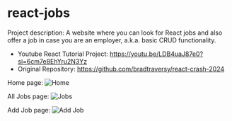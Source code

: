 # react-jobs
Project description: A website where you can look for React jobs and also offer a job in case you are an employer, a.k.a. basic CRUD functionality.
  - Youtube React Tutorial Project: https://youtu.be/LDB4uaJ87e0?si=6cm7e8EhYru2N3Yz
  - Original Repository: https://github.com/bradtraversy/react-crash-2024

Home page:
![Home](https://github.com/user-attachments/assets/6793f7fd-c977-4b00-81ef-359e196056b3)

All Jobs page:
![Jobs](https://github.com/user-attachments/assets/d2e21ebe-c177-494d-ae79-10be963519ce)

Add Job page:
![Add Job](https://github.com/user-attachments/assets/4c8725a0-2d4c-4f9e-94d7-9a14fbf41763)
